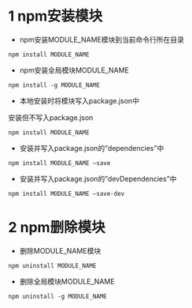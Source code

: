 1 npm安装模块
===

* npm安装MODULE_NAME模块到当前命令行所在目录

```
npm install MODULE_NAME
```

* npm安装全局模块MODULE_NAME

```
npm install -g MODULE_NAME
```

* 本地安装时将模块写入package.json中

安装但不写入package.json

```
npm install MODULE_NAME
```

* 安装并写入package.json的”dependencies”中

```
npm install MODULE_NAME –save
```

* 安装并写入package.json的”devDependencies”中

```
npm install MODULE_NAME –save-dev
```

2 npm删除模块
===

* 删除MODULE_NAME模块

```
npm uninstall MODULE_NAME
```

* 删除全局模块MODULE_NAME

```
npm uninstall -g MODULE_NAME
```